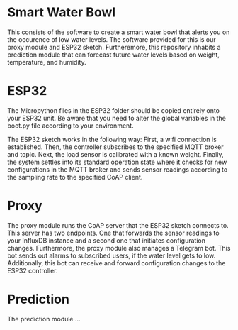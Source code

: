 # Smart Water Bowl

This consists of the software to create a smart water bowl that alerts you on the occurence of low water levels. The software provided for this is our proxy module and ESP32 sketch. Furtheremore, this repository inhabits a prediction module that can forecast future water levels based on weight, temperature, and humidity.

# ESP32

The Micropython files in the ESP32 folder should be copied entirely onto your ESP32 unit. Be aware that you need to alter the global variables in the boot.py file according to your environment.

The ESP32 sketch works in the following way:
First, a wifi connection is established. Then, the controller subscribes to the specified MQTT broker and topic. Next, the load sensor is calibrated with a known weight. Finally, the system settles into its standard operation state where it checks for new configurations in the MQTT broker and sends sensor readings according to the sampling rate to the specified CoAP client.

# Proxy

The proxy module runs the CoAP server that the ESP32 sketch connects to. This server has two endpoints. One that forwards the sensor readings to your InfluxDB instance and a second one that initiates configuration changes. Furthermore, the proxy module also manages a Telegram bot. This  bot sends out alarms to subscribed users, if the water level gets to low. Additionally, this bot can receive and forward configuration changes to the ESP32 controller.

# Prediction

The prediction module …
